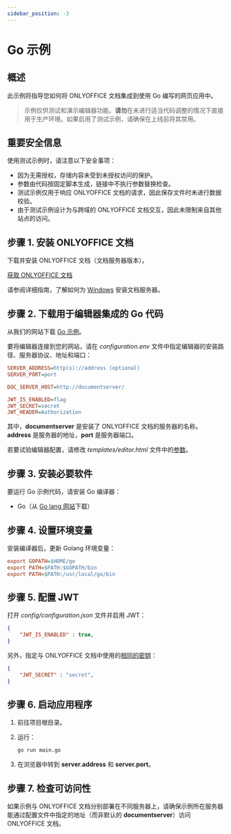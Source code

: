 ```yaml
---
sidebar_position: -3
---
```


# Go 示例

## 概述​

此示例将指导您如何将 ONLYOFFICE 文档集成到使用 Go 编写的网页应用中。

> 示例仅供测试和演示编辑器功能。**请勿**在未进行适当代码调整的情况下直接用于生产环境。如果启用了测试示例，请确保在上线前将其禁用。

## 重要安全信息​

使用测试示例时，请注意以下安全事项：

- 因为无需授权，存储内容未受到未授权访问的保护。  
- 参数由代码按固定脚本生成，链接中不执行参数替换检查。  
- 测试示例仅用于响应 ONLYOFFICE 文档的请求，因此保存文件时未进行数据校验。  
- 由于测试示例设计为与跨域的 ONLYOFFICE 文档交互，因此未限制来自其他站点的访问。

## 步骤 1. 安装 ONLYOFFICE 文档

下载并安装 ONLYOFFICE 文档（文档服务器版本）。

[获取 ONLYOFFICE 文档](https://www.onlyoffice.com/zh/download-docs.aspx?from=api#docs-developer)

请参阅详细指南，了解如何为 [Windows](https://helpcenter.onlyoffice.com/docs/installation/docs-developer-install-windows.aspx) 安装文档服务器。

## 步骤 2. 下载用于编辑器集成的 Go 代码​

从我们的网站下载 [Go 示例](./language-specific-examples.md)。

要将编辑器连接到您的网站，请在 *configuration.env* 文件中指定编辑器的安装路径、服务器协议、地址和端口：

``` ini
SERVER_ADDRESS=http(s)://address (optional)
SERVER_PORT=port

DOC_SERVER_HOST=http://documentserver/

JWT_IS_ENABLED=flag
JWT_SECRET=secret
JWT_HEADER=Authorization
```

其中，**documentserver** 是安装了 ONLYOFFICE 文档的服务器的名称。
**address** 是服务器的地址，**port** 是服务器端口。

若要试验编辑器配置，请修改 *templates/editor.html* 文件中的[参数](/docs/docs-api/usage-api/advanced-parameters.md)。

## 步骤 3. 安装必要软件​
要运行 Go 示例代码，请安装 Go 编译器：

* Go（从 [Go lang 网站](https://golang.org/)下载）

## 步骤 4. 设置环境变量​

安装编译器后，更新 Golang 环境变量：

``` ini
export GOPATH=$HOME/go
export PATH=$PATH:$GOPATH/bin
export PATH=$PATH:/usr/local/go/bin
```

## 步骤 5. 配置 JWT​

打开 *config/configuration.json* 文件并启用 JWT：

``` json
{
    "JWT_IS_ENABLED" : true,
}
```

另外，指定与 ONLYOFFICE 文档中使用的[相同的密钥](https://helpcenter.onlyoffice.com/installation/docs-configure-jwt.aspx)：

``` json
{
    "JWT_SECRET" : "secret",
}
```

## 步骤 6. 启动应用程序​

1. 前往项目根目录。
2. 运行：

    ``` sh 
    go run main.go
    ```

3. 在浏览器中转到 **server.address** 和 **server.port**。

## 步骤 7. 检查可访问性

如果示例与 ONLYOFFICE 文档分别部署在不同服务器上，请确保示例所在服务器能通过配置文件中指定的地址（而非默认的 **documentserver**）访问 ONLYOFFICE 文档。
